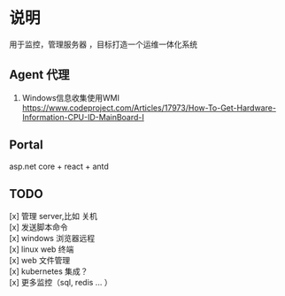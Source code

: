 # 说明

用于监控，管理服务器 ，目标打造一个运维一体化系统

## Agent 代理 

1. Windows信息收集使用WMI https://www.codeproject.com/Articles/17973/How-To-Get-Hardware-Information-CPU-ID-MainBoard-I

## Portal

asp.net core + react + antd 

## TODO

[x] 管理 server,比如 关机  
[x] 发送脚本命令  
[x] windows 浏览器远程   
[x] linux web 终端  
[x] web 文件管理  
[x] kubernetes 集成？  
[x] 更多监控（sql, redis ... ）
